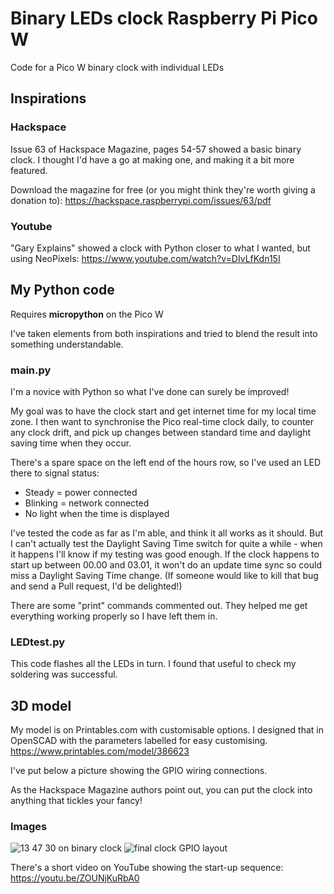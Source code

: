 # Binary LEDs clock Raspberry Pi Pico W
Code for a Pico W binary clock with individual LEDs
## Inspirations
### Hackspace
Issue 63 of Hackspace Magazine, pages 54-57 showed a basic binary clock. I thought I'd have a go at making one, and making it a bit more featured.

Download the magazine for free (or you might think they're worth giving a donation to): https://hackspace.raspberrypi.com/issues/63/pdf 
### Youtube
"Gary Explains" showed a clock with Python closer to what I wanted, but using NeoPixels: https://www.youtube.com/watch?v=DIvLfKdn15I 
## My Python code
Requires **micropython** on the Pico W 

I've taken elements from both inspirations and tried to blend the result into something understandable.
### main.py
I'm a novice with Python so what I've done can surely be improved!

My goal was to have the clock start and get internet time for my local time zone. I then want to synchronise the Pico real-time clock daily, to counter any clock drift, and pick up changes between standard time and daylight saving time when they occur.

There's a spare space on the left end of the hours row, so I've used an LED there to signal status:
* Steady = power connected
* Blinking = network connected
* No light when the time is displayed

I've tested the code as far as I'm able, and think it all works as it should. But I can't actually test the Daylight Saving Time switch for quite a while - when it  happens I'll know if my testing was good enough. If the clock happens to start up between 00.00 and 03.01, it won't do an update time sync so could miss a Daylight Saving Time change. (If someone would like to kill that bug and send a Pull request, I'd be delighted!)

There are some "print" commands commented out. They helped me get everything working properly so I have left them in.
### LEDtest.py
This code flashes all the LEDs in turn. I found that useful to check my soldering was successful.
## 3D model
My model is on Printables.com with customisable options. I designed that in OpenSCAD with the parameters labelled for easy customising. 
https://www.printables.com/model/386623

I've put below a picture showing the GPIO wiring connections. 

As the Hackspace Magazine authors point out, you can put the clock into anything that tickles your fancy!
### Images
![13 47 30 on binary clock](https://user-images.githubusercontent.com/28804416/216216111-f2e749db-85fd-4063-8f82-b9e7062ee9fd.jpg "13:47:30")
![final clock GPIO layout](https://user-images.githubusercontent.com/28804416/216257041-c2eab93f-9c94-4c49-a68f-4616a36768c5.png)

There's a short video on YouTube showing the start-up sequence:
https://youtu.be/ZOUNjKuRbA0
